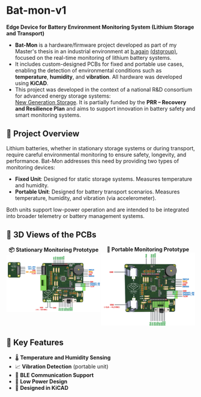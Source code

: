 # Bat-mon-v1
**Edge Device for Battery Environment Monitoring System (Lithium Storage and Transport)**

- **Bat-Mon** is a hardware/firmware project developed as part of my Master's thesis in an industrial environment at [b.again](https://b.again.pt/pt_PT/) [(dstgroup)](https://www.dstsgps.com/intro-pt-pt/#/#intro), focused on the real-time monitoring of lithium battery systems. 
- It includes custom-designed PCBs for fixed and portable use cases, enabling the detection of environmental conditions such as **temperature**, **humidity**, and **vibration**. All hardware was developed using **KiCAD**.
- This project was developed in the context of a national R&D consortium for advanced energy storage systems:  
[New Generation Storage](https://newgenstorage.pt). It is partially funded by the **PRR – Recovery and Resilience Plan** and aims to support innovation in battery safety and smart monitoring systems.

## 🔧 Project Overview

Lithium batteries, whether in stationary storage systems or during transport, require careful environmental monitoring to ensure safety, longevity, and performance. Bat-Mon addresses this need by providing two types of monitoring devices:

- **Fixed Unit**: Designed for static storage systems. Measures temperature and humidity.
- **Portable Unit**: Designed for battery transport scenarios. Measures temperature, humidity, and vibration (via accelerometer).

Both units support low-power operation and are intended to be integrated into broader telemetry or battery management systems.

## 🧩 3D Views of the PCBs

<div style="display: flex; justify-content: space-evenly;">
  <div style="text-align: center;">
    <strong>📦 Stationary Monitoring Prototype</strong><br/>
    <img src="docs/PINOUT-FIXO-SHIELD.png" alt="Stationary Prototype 3D View" width="250"/>
  </div>

  <div style="text-align: center;">
    <strong>🚚 Portable Monitoring Prototype</strong><br/>
    <img src="docs/PINOUT-PORTATIL.png" alt="Portable Prototype 3D View" width="250"/>
  </div>
</div>



## 🚀 Key Features

- 🌡️ **Temperature and Humidity Sensing**
- 📈 **Vibration Detection** (portable unit)
- 📶 **BLE Communication Support**
- 🔋 **Low Power Design**
- 📐 **Designed in KiCAD**
